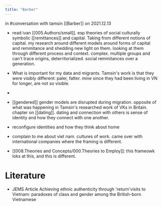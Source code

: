 ```yaml
---
title: "Barber"
---
```

in  #conversation with tamsin [[Barber]] on 2021.12.13

- read ivan [[005.Authors/small]]. esp theories of social culturally symbolic [[remittances]] and capital. Taking from different notions of capital. my research around different models around forms of capital and remmitance and shedding new light on them. looking at them through different process and context. complex. multiple groups and can't trace origins, deterritorialized. social remmitances over a generation. 

- What is important for my data and migrants. Tamsin's work is that they were visibly different: paler, fatter. mine since they had been living in VN for longer, are not so visible.
- 
- [[gendered]] gender models are disrupted during migration. opposite of what was happening in Tamsin's researched work of VKs in Britain. chapter on [[dating]]. dating and connection with others is sense of identity and how they connect with one another. 

- reconfigure identities and how they think about home

- complain to me about viet nam. cultures of work. came over with international companies where the framing is different. 

- [[008.Theories and Concepts/000.Theories to Employ]]: this frameowk loks at this, and this is different. 

# Literature
- JEMS Article Achieving ethnic authenticity through 'return'visits to Vietnam: paradoxes of class and gender among the British-born Vietnamese